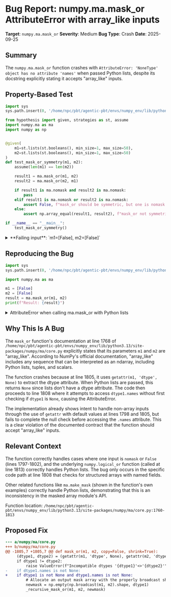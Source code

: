 # Bug Report: numpy.ma.mask_or AttributeError with array_like inputs

**Target**: `numpy.ma.mask_or`
**Severity**: Medium
**Bug Type**: Crash
**Date**: 2025-09-25

## Summary

The `numpy.ma.mask_or` function crashes with `AttributeError: 'NoneType' object has no attribute 'names'` when passed Python lists, despite its docstring explicitly stating it accepts "array_like" inputs.

## Property-Based Test

```python
import sys
sys.path.insert(0, '/home/npc/pbt/agentic-pbt/envs/numpy_env/lib/python3.13/site-packages')

from hypothesis import given, strategies as st, assume
import numpy.ma as ma
import numpy as np


@given(
    m1=st.lists(st.booleans(), min_size=1, max_size=50),
    m2=st.lists(st.booleans(), min_size=1, max_size=50)
)
def test_mask_or_symmetry(m1, m2):
    assume(len(m1) == len(m2))

    result1 = ma.mask_or(m1, m2)
    result2 = ma.mask_or(m2, m1)

    if result1 is ma.nomask and result2 is ma.nomask:
        pass
    elif result1 is ma.nomask or result2 is ma.nomask:
        assert False, f"mask_or should be symmetric, but one is nomask: {result1} vs {result2}"
    else:
        assert np.array_equal(result1, result2), f"mask_or not symmetric: {result1} vs {result2}"

if __name__ == "__main__":
    test_mask_or_symmetry()
```

<details>

<summary>
**Failing input**: `m1=[False], m2=[False]`
</summary>
```
Traceback (most recent call last):
  File "/home/npc/pbt/agentic-pbt/worker_/10/hypo.py", line 27, in <module>
    test_mask_or_symmetry()
    ~~~~~~~~~~~~~~~~~~~~~^^
  File "/home/npc/pbt/agentic-pbt/worker_/10/hypo.py", line 10, in test_mask_or_symmetry
    m1=st.lists(st.booleans(), min_size=1, max_size=50),
               ^^^
  File "/home/npc/pbt/agentic-pbt/envs/numpy_env/lib/python3.13/site-packages/hypothesis/core.py", line 2124, in wrapped_test
    raise the_error_hypothesis_found
  File "/home/npc/pbt/agentic-pbt/worker_/10/hypo.py", line 16, in test_mask_or_symmetry
    result1 = ma.mask_or(m1, m2)
  File "/home/npc/pbt/agentic-pbt/envs/numpy_env/lib/python3.13/site-packages/numpy/ma/core.py", line 1808, in mask_or
    if dtype1.names is not None:
       ^^^^^^^^^^^^
AttributeError: 'NoneType' object has no attribute 'names'
Falsifying example: test_mask_or_symmetry(
    m1=[False],  # or any other generated value
    m2=[False],
)
```
</details>

## Reproducing the Bug

```python
import sys
sys.path.insert(0, '/home/npc/pbt/agentic-pbt/envs/numpy_env/lib/python3.13/site-packages')

import numpy.ma as ma

m1 = [False]
m2 = [False]
result = ma.mask_or(m1, m2)
print(f"Result: {result}")
```

<details>

<summary>
AttributeError when calling ma.mask_or with Python lists
</summary>
```
Traceback (most recent call last):
  File "/home/npc/pbt/agentic-pbt/worker_/10/repo.py", line 8, in <module>
    result = ma.mask_or(m1, m2)
  File "/home/npc/pbt/agentic-pbt/envs/numpy_env/lib/python3.13/site-packages/numpy/ma/core.py", line 1808, in mask_or
    if dtype1.names is not None:
       ^^^^^^^^^^^^
AttributeError: 'NoneType' object has no attribute 'names'
```
</details>

## Why This Is A Bug

The `mask_or` function's documentation at line 1768 of `/home/npc/pbt/agentic-pbt/envs/numpy_env/lib/python3.13/site-packages/numpy/ma/core.py` explicitly states that its parameters `m1` and `m2` are "array_like". According to NumPy's official documentation, "array_like" includes any sequence that can be interpreted as an ndarray, including Python lists, tuples, and scalars.

The function crashes because at line 1805, it uses `getattr(m1, 'dtype', None)` to extract the dtype attribute. When Python lists are passed, this returns `None` since lists don't have a dtype attribute. The code then proceeds to line 1808 where it attempts to access `dtype1.names` without first checking if `dtype1` is `None`, causing the AttributeError.

The implementation already shows intent to handle non-array inputs through the use of `getattr` with default values at lines 1798 and 1805, but fails to complete the null check before accessing the `.names` attribute. This is a clear violation of the documented contract that the function should accept "array_like" inputs.

## Relevant Context

The function correctly handles cases where one input is `nomask` or `False` (lines 1797-1802), and the underlying `numpy.logical_or` function (called at line 1813) correctly handles Python lists. The bug only occurs in the specific code path at line 1808 that checks for structured arrays with named fields.

Other related functions like `ma.make_mask` (shown in the function's own examples) correctly handle Python lists, demonstrating that this is an inconsistency in the masked array module's API.

Function location: `/home/npc/pbt/agentic-pbt/envs/numpy_env/lib/python3.13/site-packages/numpy/ma/core.py:1760-1813`

## Proposed Fix

```diff
--- a/numpy/ma/core.py
+++ b/numpy/ma/core.py
@@ -1805,7 +1805,7 @@ def mask_or(m1, m2, copy=False, shrink=True):
     (dtype1, dtype2) = (getattr(m1, 'dtype', None), getattr(m2, 'dtype', None))
     if dtype1 != dtype2:
         raise ValueError(f"Incompatible dtypes '{dtype1}'<>'{dtype2}'")
-    if dtype1.names is not None:
+    if dtype1 is not None and dtype1.names is not None:
         # Allocate an output mask array with the properly broadcast shape.
         newmask = np.empty(np.broadcast(m1, m2).shape, dtype1)
         _recursive_mask_or(m1, m2, newmask)
```